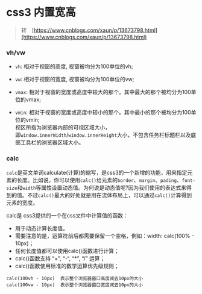 # css3 内置宽高

> 转　[https://www.cnblogs.com/xaun/p/13673798.html](https://www.cnblogs.com/xaun/p/13673798.html)


### vh/vw 
- `vh`: 相对于视窗的高度, 视窗被均分为100单位的vh; 
- `vw`: 相对于视窗的宽度, 视窗被均分为100单位的vw;

- `vmax`: 相对于视窗的宽度或高度中较大的那个。其中最大的那个被均分为100单位的vmax; 
- `vmin`: 相对于视窗的宽度或高度中较小的那个。其中最小的那个被均分为100单位的vmin;   
视区所指为浏览器内部的可视区域大小，   
即`window.innerWidth`/`window.innerHeight`大小，不包含任务栏标题栏以及底部工具栏的浏览器区域大小。  

### calc
`calc`是英文单词calculate(计算)的缩写，是css3的一个新增的功能，用来指定元素的长度。比如说，你可以使用`calc()`给元素的`border`、`margin`、`pading`、`font-size`和`width`等属性设置动态值。为何说是动态值呢?因为我们使用的表达式来得到的值。不过`calc()`最大的好处就是用在流体布局上，可以通过`calc()`计算得到元素的宽度。

calc是 css3提供的一个在css文件中计算值的函数：  
- 用于动态计算长度值。
- 需要注意的是，运算符前后都需要保留一个空格，例如：width: calc(100% - 10px)；
- 任何长度值都可以使用calc()函数进行计算；
- calc()函数支持 “+”, “-“, “*”, “/” 运算；
- calc()函数使用标准的数学运算优先级规则；
```
calc(100vh - 10px)  表示整个浏览器窗口高度减去10px的大小
calc(100vw - 10px)  表示整个浏览器窗口宽度减去10px的大小
```


